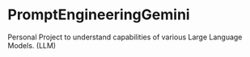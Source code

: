 # PromptEngineeringGemini
Personal Project to understand capabilities of various Large Language Models. (LLM)

